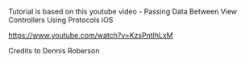 Tutorial is based on this youtube video - Passing Data Between View Controllers Using Protocols iOS

https://www.youtube.com/watch?v=KzsPntlhLxM

Credits to Dennis Roberson
